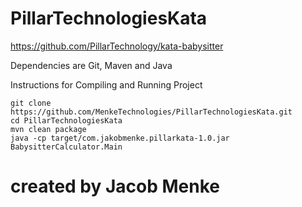# PillarTechnologiesKata

https://github.com/PillarTechnology/kata-babysitter

Dependencies are Git, Maven and Java

Instructions for Compiling and Running Project


```
git clone https://github.com/MenkeTechnologies/PillarTechnologiesKata.git
cd PillarTechnologiesKata
mvn clean package
java -cp target/com.jakobmenke.pillarkata-1.0.jar BabysitterCalculator.Main
```

# created by Jacob Menke
